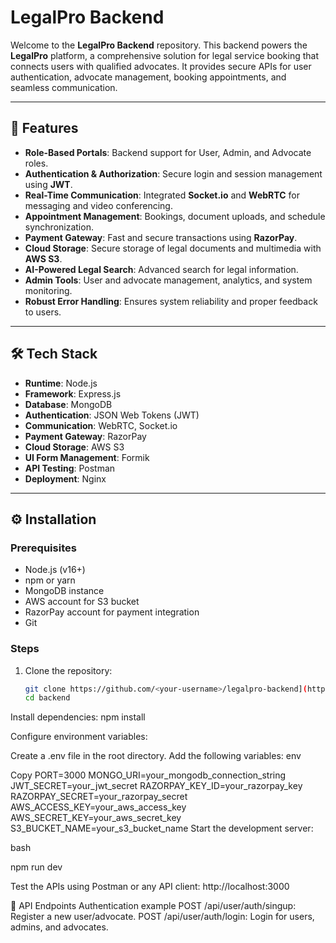 # LegalPro Backend

Welcome to the **LegalPro Backend** repository. This backend powers the **LegalPro** platform, a comprehensive solution for legal service booking that connects users with qualified advocates. It provides secure APIs for user authentication, advocate management, booking appointments, and seamless communication.

---

## 🚀 Features

- **Role-Based Portals**: Backend support for User, Admin, and Advocate roles.
- **Authentication & Authorization**: Secure login and session management using **JWT**.
- **Real-Time Communication**: Integrated **Socket.io** and **WebRTC** for messaging and video conferencing.
- **Appointment Management**: Bookings, document uploads, and schedule synchronization.
- **Payment Gateway**: Fast and secure transactions using **RazorPay**.
- **Cloud Storage**: Secure storage of legal documents and multimedia with **AWS S3**.
- **AI-Powered Legal Search**: Advanced search for legal information.
- **Admin Tools**: User and advocate management, analytics, and system monitoring.
- **Robust Error Handling**: Ensures system reliability and proper feedback to users.

---

## 🛠️ Tech Stack

- **Runtime**: Node.js
- **Framework**: Express.js
- **Database**: MongoDB
- **Authentication**: JSON Web Tokens (JWT)
- **Communication**: WebRTC, Socket.io
- **Payment Gateway**: RazorPay
- **Cloud Storage**: AWS S3
- **UI Form Management**: Formik
- **API Testing**: Postman
- **Deployment**: Nginx

---

## ⚙️ Installation

### Prerequisites
- Node.js (v16+)
- npm or yarn
- MongoDB instance
- AWS account for S3 bucket
- RazorPay account for payment integration
- Git

### Steps
1. Clone the repository:
   ```bash
   git clone https://github.com/<your-username>/legalpro-backend](https://github.com/mhdajmal-k/LEGAL_PRO_MERN_WEB_APPICATION.git
   cd backend

Install dependencies:
npm install

Configure environment variables:

Create a .env file in the root directory.
Add the following variables:
env

Copy 
PORT=3000
MONGO_URI=your_mongodb_connection_string
JWT_SECRET=your_jwt_secret
RAZORPAY_KEY_ID=your_razorpay_key
RAZORPAY_SECRET=your_razorpay_secret
AWS_ACCESS_KEY=your_aws_access_key
AWS_SECRET_KEY=your_aws_secret_key
S3_BUCKET_NAME=your_s3_bucket_name
Start the development server:

bash

npm run dev

Test the APIs using Postman or any API client:
http://localhost:3000

🚦 API Endpoints
Authentication example
POST /api/user/auth/singup: Register a new user/advocate.
POST /api/user/auth/login: Login for users, admins, and advocates.
